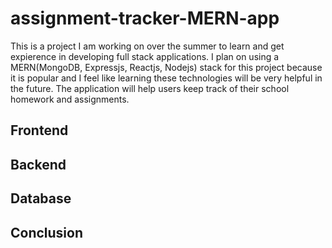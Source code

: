 # assignment-tracker-MERN-app
 
This is a project I am working on over the summer to learn and get expierence in developing full stack applications. I plan on using a MERN(MongoDB, Expressjs, Reactjs, Nodejs) stack for this project because it is popular and I feel like learning these technologies will be very helpful in the future. The application will help users keep track of their school homework and assignments.

## Frontend



## Backend



## Database



## Conclusion

